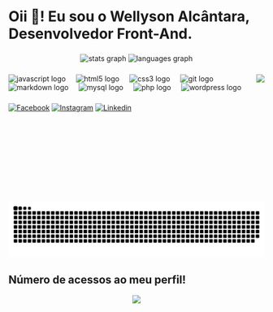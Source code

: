 <h1 align="left">Oii 👋! Eu sou o Wellyson Alcântara, Desenvolvedor Front-And.</h1>

###

<div align="center">
  <img src="https://github-readme-stats.vercel.app/api?username=Wellyson-Alcantara&hide_title=false&hide_rank=false&show_icons=true&include_all_commits=true&count_private=true&disable_animations=false&theme=dracula&locale=en&hide_border=false" height="170" alt="stats graph"  />
  <img src="https://github-readme-stats.vercel.app/api/top-langs?username=Wellyson-Alcantara&locale=en&hide_title=false&layout=compact&card_width=320&langs_count=5&theme=dracula&hide_border=false" height="170" alt="languages graph"  />
</div>

###

<img align="right" height="250" src="https://media0.giphy.com/media/v1.Y2lkPTc5MGI3NjExNGFwaXZuZGc5eXdraTEzeHJlZXYyZmpyeGZiMGxsYmFrbTg1ZHhtayZlcD12MV9pbnRlcm5hbF9naWZfYnlfaWQmY3Q9Zw/12KDixncjK6l7G/giphy.webp"  />

###

<div align="left">
  <img src="https://cdn.simpleicons.org/javascript/F7DF1E" height="40" alt="javascript logo"  />
  <img width="12" />
  <img src="https://skillicons.dev/icons?i=html" height="40" alt="html5 logo"  />
  <img width="12" />
  <img src="https://skillicons.dev/icons?i=css" height="40" alt="css3 logo"  />
  <img width="12" />
  <img src="https://cdn.simpleicons.org/git/F05032" height="40" alt="git logo"  />
  <img width="12" />
  <img src="https://skillicons.dev/icons?i=md" height="40" alt="markdown logo"  />
  <img width="12" />
  <img src="https://cdn.simpleicons.org/mysql/4479A1" height="40" alt="mysql logo"  />
  <img width="12" />
  <img src="https://cdn.simpleicons.org/php/777BB4" height="40" alt="php logo"  />
  <img width="12" />
  <img src="https://cdn.simpleicons.org/wordpress/21759B" height="40" alt="wordpress logo"  />
</div>

###

<div align="left">
  <a href="https://www.facebook.com/profile.php?id=100013229294951&mibextid=ZbWKwL"><img src="https://img.shields.io/badge/Facebook-1877F2?style=for-the-badge&logo=facebook&logoColor=white" alt="Facebook" height="40"></a>
  <a href="https://instagram.com/alcantarawellyson"><img src="https://img.shields.io/badge/Instagram-E4405F?style=for-the-badge&logo=instagram&logoColor=white" alt="Instagram" height="40"></a>
  <a href="https://www.linkedin.com/in/wellyson-alcantara/"><img src="https://img.shields.io/badge/LinkedIn-0077B5?style=for-the-badge&logo=linkedin&logoColor=white" alt="Linkedin" height="40"></a>
</div>

###

<br clear="both">

<img src="https://raw.githubusercontent.com/Wellyson-Alcantara/Wellyson-Alcantara/output/snake.svg" alt="Snake animation" />

###

<h2>Número de acessos ao meu perfil!</h2>

<div align="center">
  <img src="https://profile-counter.glitch.me/Wellyson-Alcantara/count.svg?"  />
</div>

###
